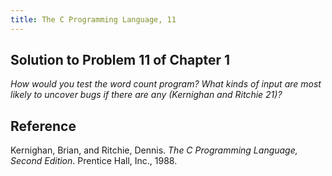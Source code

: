 ```yaml
---
title: The C Programming Language, 11
---
```


## Solution to Problem 11 of Chapter 1

*How would you test the word count program? What kinds of input are most likely to uncover bugs if there are any (Kernighan and Ritchie 21)?*

## Reference

  Kernighan, Brian, and Ritchie, Dennis. *The C Programming Language, Second Edition*. Prentice Hall, Inc., 1988.

